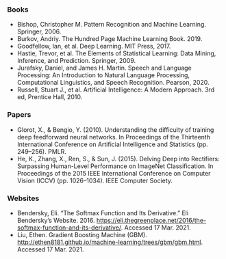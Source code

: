 ### Books
- Bishop, Christopher M. Pattern Recognition and Machine Learning. Springer, 2006.
- Burkov, Andriy. The Hundred Page Machine Learning Book. 2019.
- Goodfellow, Ian, et al. Deep Learning. MIT Press, 2017.
- Hastie, Trevor, et al. The Elements of Statistical Learning: Data Mining, Inference, and Prediction. Springer, 2009.
- Jurafsky, Daniel, and James H. Martin. Speech and Language Processing: An Introduction to Natural Language Processing, Computational Linguistics, and Speech Recognition. Pearson, 2020.
- Russell, Stuart J., et al. Artificial Intelligence: A Modern Approach. 3rd ed, Prentice Hall, 2010.

### Papers
- Glorot, X., & Bengio, Y. (2010). Understanding the difficulty of training deep feedforward neural networks. In Proceedings of the Thirteenth International Conference on Artificial Intelligence and Statistics (pp. 249–256). PMLR.
- He, K., Zhang, X., Ren, S., & Sun, J. (2015). Delving Deep into Rectifiers: Surpassing Human-Level Performance on ImageNet Classification. In Proceedings of the 2015 IEEE International Conference on Computer Vision (ICCV) (pp. 1026–1034). IEEE Computer Society.

### Websites
- Bendersky, Eli. “The Softmax Function and Its Derivative.” Eli Bendersky’s Website. 2016. https://eli.thegreenplace.net/2016/the-softmax-function-and-its-derivative/. Accessed 17 Mar. 2021.
- Liu, Ethen. Gradient Boosting Machine (GBM). http://ethen8181.github.io/machine-learning/trees/gbm/gbm.html. Accessed 17 Mar. 2021.